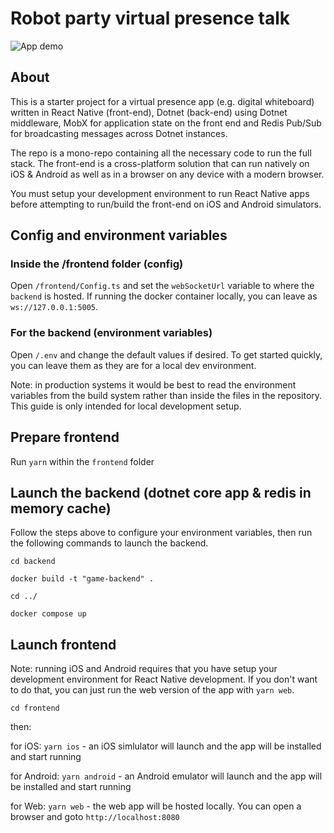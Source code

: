 # Robot party virtual presence talk

![App demo](https://github.com/lachlanwp/eh-tech-talk-realtime-game/blob/main/bots-cross-platform.gif)

## About

This is a starter project for a virtual presence app (e.g. digital whiteboard) written in React Native (front-end), Dotnet (back-end) using
Dotnet middleware, MobX for application state on the front end and Redis Pub/Sub for broadcasting messages across Dotnet instances.

The repo is a mono-repo containing all the necessary code to run the full stack. The front-end is a cross-platform solution that can run natively
on iOS & Android as well as in a browser on any device with a modern browser.

You must setup your development environment to run React Native apps before attempting to run/build the front-end on iOS and Android simulators.

## Config and environment variables

### Inside the /frontend folder (config)

Open `/frontend/Config.ts` and set the `webSocketUrl` variable to where the `backend`
is hosted. If running the docker container locally, you can leave as `ws://127.0.0.1:5005`.

### For the backend (environment variables)

Open `/.env` and change the default values if desired. To get started quickly, you can leave them as they are for a local dev environment.

Note: in production systems it would be best to read the environment variables from the build system rather than inside the files in the repository. This guide is only intended for local development setup.

## Prepare frontend

Run `yarn` within the `frontend` folder

## Launch the backend (dotnet core app & redis in memory cache)

Follow the steps above to configure your environment variables, then
run the following commands to launch the backend.

`cd backend`

`docker build -t "game-backend" .`

`cd ../`

`docker compose up`

## Launch frontend

Note: running iOS and Android requires that you have setup your development environment for React Native development. If you don't want to do that, you can just run the web version of the app with `yarn web`.

`cd frontend`

then:

for iOS: `yarn ios` - an iOS simlulator will launch and the app will be installed and start running

for Android: `yarn android` - an Android emulator will launch and the app will be installed and start running

for Web: `yarn web` - the web app will be hosted locally. You can open a browser and goto `http://localhost:8080`
